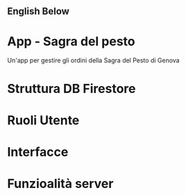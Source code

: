 ## English Below

# App - Sagra del pesto
Un'app per gestire gli ordini della Sagra del Pesto di Genova 


# Struttura DB Firestore



# Ruoli Utente



# Interfacce


# Funzioalità server
